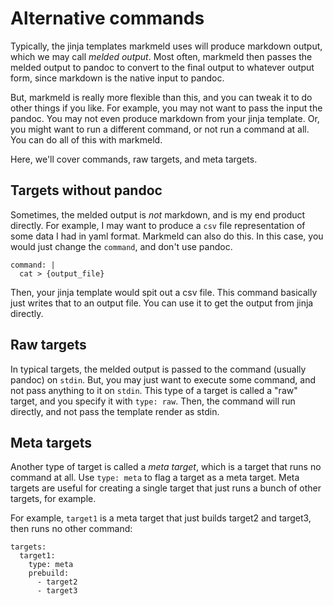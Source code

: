 # Alternative commands

Typically, the jinja templates markmeld uses will produce markdown output, which we may call *melded output*. Most often, markmeld then passes the melded output to pandoc to convert to the final output to whatever output form, since markdown is the native input to pandoc.

But, markmeld is really more flexible than this, and you can tweak it to do other things if you like. For example, you may not want to pass the input the pandoc. You may not even produce markdown from your jinja template. Or, you might want to run a different command, or not run a command at all. You can do all of this with markmeld.

Here, we'll cover commands, raw targets, and meta targets.

## Targets without pandoc

Sometimes, the melded output is *not* markdown, and is my end product directly. For example, I may want to produce a `csv` file representation of some data I had in yaml format. Markmeld can also do this. In this case, you would just change the `command`, and don't use pandoc.

```
command: |
  cat > {output_file}
```

Then, your jinja template would spit out a csv file. This command basically just writes that to an output file. You can use it to get the output from jinja directly.

## Raw targets

In typical targets, the melded output is passed to the command (usually pandoc) on `stdin`. But, you may just want to execute some command, and not pass anything to it on `stdin`. This type of a target is called a "raw" target, and you specify it with `type: raw`. Then, the command will run directly, and not pass the template render as stdin.

## Meta targets

Another type of target is called a *meta target*, which is a target that runs no command at all. Use `type: meta` to flag a target as a meta target. Meta targets are useful for creating a single target that just runs a bunch of other targets, for example.

For example, `target1` is a meta target that just builds target2 and target3, then runs no other command:

```
targets:
  target1:
    type: meta
    prebuild:
      - target2
      - target3
```

